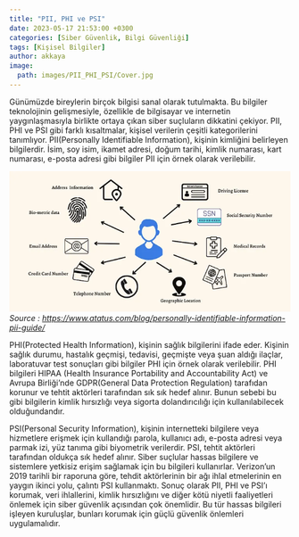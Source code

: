 ```yaml
---
title: "PII, PHI ve PSI"
date: 2023-05-17 21:53:00 +0300
categories: [Siber Güvenlik, Bilgi Güvenliği]
tags: [Kişisel Bilgiler]
author: akkaya
image:
  path: images/PII_PHI_PSI/Cover.jpg
---
```


Günümüzde bireylerin birçok bilgisi sanal olarak tutulmakta. Bu bilgiler teknolojinin gelişmesiyle, özellikle de bilgisayar ve internetin yaygınlaşmasıyla birlikte ortaya çıkan siber suçluların dikkatini çekiyor.
PII, PHI ve PSI gibi farklı kısaltmalar, kişisel verilerin çeşitli kategorilerini tanımlıyor. PII(Personally Identifiable Information), kişinin kimliğini belirleyen bilgilerdir. İsim, soy isim, ikamet adresi, doğum tarihi, kimlik numarası, kart numarası, e-posta adresi gibi bilgiler PII için örnek olarak verilebilir.

![Personal Identifiable Information](images/PII_PHI_PSI/PII.webp)
_Source : <https://www.atatus.com/blog/personally-identifiable-information-pii-guide/>_

PHI(Protected Health Information), kişinin sağlık bilgilerini ifade eder. Kişinin sağlık durumu, hastalık geçmişi, tedavisi, geçmişte veya şuan aldığı ilaçlar, laboratuvar test sonuçları gibi bilgiler PHI için örnek olarak verilebilir. PHI bilgileri HIPAA (Health Insurance Portability and Accountability Act) ve Avrupa Birliği’nde GDPR(General Data Protection Regulation) tarafıdan korunur ve tehtit aktörleri tarafından sık sık hedef alınır. Bunun sebebi bu gibi bilgilerin kimlik hırsızlığı veya sigorta dolandırıcılığı için kullanılabilecek olduğundandır.

PSI(Personal Security Information), kişinin internetteki bilgilere veya hizmetlere erişmek için kullandığı parola, kullanıcı adı, e-posta adresi veya parmak izi, yüz tanıma gibi biyometrik verilerdir. PSI, tehtit aktörleri tarafından oldukça sık hedef alınır. Siber suçlular hassas bilgilere ve sistemlere yetkisiz erişim sağlamak için bu bilgileri kullanırlar. Verizon’un 2019 tarihli bir raporuna göre, tehdit aktörlerinin bir ağı ihlal etmelerinin en yaygın ikinci yolu, çalıntı PSI kullanmaktı.
Sonuç olarak PII, PHI ve PSI’ı korumak, veri ihlallerini, kimlik hırsızlığını ve diğer kötü niyetli faaliyetleri önlemek için siber güvenlik açısından çok önemlidir. Bu tür hassas bilgileri işleyen kuruluşlar, bunları korumak için güçlü güvenlik önlemleri uygulamalıdır.




